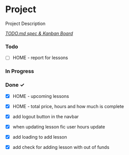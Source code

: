 # Project

Project Description

<em>[TODO.md spec & Kanban Board](https://bit.ly/3fCwKfM)</em>

### Todo

- [ ] HOME - report for lessons  

### In Progress


### Done ✓

- [x] HOME - upcoming lessons  
- [x] HOME - total price, hours and how much is complete  
- [x] add logout button in the navbar  
- [x] when updating lesson fic user hours update  
- [x] add loading to add lesson  
- [x] add check for adding lesson with out of funds  

